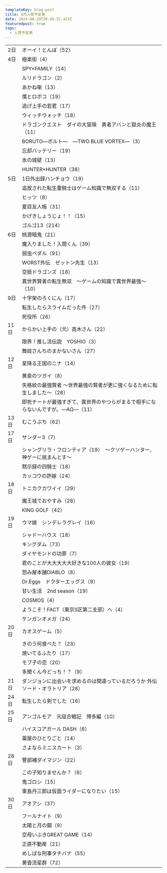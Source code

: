 ```yaml
---
templateKey: blog-post
title: 9月入荷予定表
date: 2024-08-29T20:48:52.423Z
featuredpost: true
tags:
  - 入荷予定表
---
```



<!--\[if !mso]>
<style>
v\:* {behavior:url(#default#VML);}
o\:* {behavior:url(#default#VML);}
x\:* {behavior:url(#default#VML);}
.shape {behavior:url(#default#VML);}
</style>
<!\[endif]-->

|                        |                                             |
| ---------------------- | ------------------------------------------- |
| <!--StartFragment-->2日 | オーイ！とんぼ（52）                                 |
| 4日                     | 極楽街（4）                                      |
| 　                      | SPY×FAMILY（14）                              |
| 　                      | ルリドラゴン（2）                                   |
| 　                      | あかね噺（13）                                    |
| 　                      | 僕とロボコ（19）                                   |
| 　                      | 逃げ上手の若君（17）                                 |
| 　                      | ウィッチウォッチ（18）                                |
| 　                      | ドラゴンクエスト　ダイの大冒険　勇者アバンと獄炎の魔王（11）             |
| 　                      | BORUTO―ボルト―　―TWO BLUE VORTEX―（3）            |
| 　                      | 忘却バッテリー（19）                                 |
| 　                      | 氷の城壁（13）                                    |
| 　                      | HUNTER×HUNTER（38）                           |
| 5日                     | 1日外出録ハンチョウ（19）                              |
| 　                      | 追放された転生重騎士はゲーム知識で無双する（11）                   |
| 　                      | ヒッツ（8）                                      |
| 　                      | 夏目友人帳（31）                                   |
| 　                      | かげきしょうじょ！！（15）                              |
| 　                      | ゴルゴ13（214）                                  |
| 6日                     | 桃源暗鬼（21）                                    |
| 　                      | 魔入りました！入間くん（39）                             |
| 　                      | 弱虫ペダル（91）                                   |
| 　                      | WORST外伝　ゼットン先生（13）                          |
| 　                      | 空挺ドラゴンズ（18）                                 |
| 　                      | 異世界賢者の転生無双　～ゲームの知識で異世界最強～（10）               |
| 9日                     | 十字架のろくにん（17）                                |
| 　                      | 転生したらスライムだった件（27）                           |
| 　                      | 死役所（26）                                     |
| 11日                    | からかい上手の（元）高木さん（22）                          |
| 　                      | 限界！推し活伝説　YOSHIO（3）                          |
| 　                      | 舞妓さんちのまかないさん（27）                            |
| 12日                    | 星降る王国のニナ（14）                                |
| 　                      | 黄泉のツガイ（8）                                   |
| 　                      | 失格紋の最強賢者 ～世界最強の賢者が更に強くなるために転生しました～（28）      |
| 　                      | 即死チートが最強すぎて、異世界のやつらがまるで相手にならないんですが。―ΑΩ―（11） |
| 13日                    | むこうぶち（62）                                   |
| 17日                    | サンダー3（7）                                    |
| 　                      | シャングリラ・フロンティア（19）　～クソゲーハンター、神ゲーに挑まんとす～      |
| 　                      | 黙示録の四騎士（18）                                 |
| 　                      | カッコウの許嫁（24）                                 |
| 18日                    | トニカクカワイイ（29）                                |
| 　                      | 魔王城でおやすみ（28）                                |
| 　                      | KING GOLF（42）                               |
| 19日                    | ウマ娘　シンデレラグレイ（16）                            |
| 　                      | シャドーハウス（18）                                 |
| 　                      | キングダム（73）                                   |
| 　                      | ダイヤモンドの功罪（7）                                |
| 　                      | 君のことが大大大大大好きな100人の彼女（19）                    |
| 　                      | 怨み屋本舗DIABLO（8）                              |
| 　                      | Dr.Eggs　ドクターエッグス（9）                         |
| 　                      | 甘い生活　2nd season（19）                         |
| 　                      | COSMOS（4）                                   |
| 　                      | ようこそ！FACT（東京S区第二支部）へ（4）                     |
| 　                      | ケンガンオメガ（24）                                 |
| 20日                    | カオスゲーム（5）                                   |
| 　                      | きのう何食べた？（23）                                |
| 　                      | 焼いてるふたり（17）                                 |
| 　                      | モブ子の恋（20）                                   |
| 　                      | 多聞くん今どっち！？（9）                               |
| 21日                    | ダンジョンに出会いを求めるのは間違っているだろうか 外伝　ソード・オラトリア（28）  |
| 24日                    | 転生したら剣でした（16）                               |
| 25日                    | アンゴルモア　元寇合戦記　博多編（10）                        |
| 　                      | ハイスコアガール DASH（6）                            |
| 　                      | 薬屋のひとりごと（14）                                |
| 　                      | さよならミニスカート（3）                               |
| 28日                    | 警部補ダイマジン（22）                                |
| 　                      | この子知りませんか？（6）                               |
| 　                      | 鬼ゴロシ（15）                                    |
| 　                      | 東島丹三郎は仮面ライダーになりたい（15）                       |
| 30日                    | アオアシ（37）                                    |
| 　                      | フールナイト（9）                                   |
| 　                      | 太陽と月の鋼（9）                                   |
| 　                      | 空母いぶきGREAT GAME（14）                         |
| 　                      | 正直不動産（21）                                   |
| 　                      | めしばな刑事タチバナ（55）                              |
| 　                      | 黄昏流星群（72）<!--EndFragment-->                 |